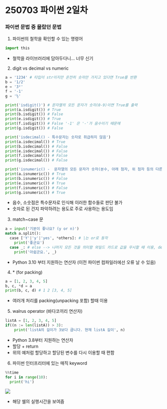 # 250703 파이썬 2일차

### 파이썬 문법 중 몰랐던 문법
1. 파이썬의 철학을 확인할 수 있는 명령어
```python
import this
```
* 철학을 라이브러리에 담아두다니... 너무 신기

2. digit vs decimal vs numeric

```python
a = '1234' # 타입이 str이지만 온전히 숫자만 가지고 있다면 True를 반환
b = '1/2'
e = '3²'
f = '-1'
g = '½'

print('isdigit()') # 문자열의 모든 문자가 숫자(0-9)이면 True를 출력
print(a.isdigit()) # True
print(b.isdigit()) # False
print(e.isdigit()) # True
print(f.isdigit()) # False '-1' 은 '-'가 음수이기 때문에
print(g.isdigit()) # False

print('isdecimal() - 특수문자는 숫자로 취급하지 않음')
print(a.isdecimal()) # True
print(b.isdecimal()) # False
print(e.isdecimal()) # False
print(f.isdecimal()) # False
print(g.isdecimal()) # False

print('isnumeric() -  문자열의 모든 문자가 숫자(분수, 아래 첨자, 위 첨자 등의 다른 숫자도 포함)')
print(a.isnumeric()) # True
print(b.isnumeric()) # False
print(e.isnumeric()) # True
print(f.isnumeric()) # False
print(g.isnumeric()) # True
```
* 음수, 소숫점은 특수문자로 인식해 이러한 함수들로 판단 불가
* 숫자로 된 건지 파악하려는 용도로 주로 사용하는 용도임

3. match~case 문
```python
a = input('기분이 좋나요? (y or n)')
match a.split():
  case ['Y'|'y'|'yes', *others]: # |는 or로 동작
    print('좋군요')
  case _: # else --> 나머지 모든 것을 의미함 와일드 카드로 값을 무시할 때 이용, default 키워드 사용 가능
    print('아쉽군요.', _)
```
* Python 3.10 부터 지원하는 연산자 (이전 파이썬 컴파일러에선 오류 날 수 있음)

4. \* (for packing)

```python
a = [1, 2, 3, 4, 5]
b, c, *d = a
print(b, c, d) # 1 2 [3, 4, 5]

```
* 여러개 처리를 packing(unpacking 포함) 할때 이용

5. walrus operator (바다코끼리 연산자)
```python
listA = [1, 2, 3, 4, 5]
if((n := len(listA)) > 3):
    print('listA의 길이가 3보다 큽니다. 현재 listA 길이', n)

```
* Python 3.8부터 지원하는 연산자
* 할당 + return 
* 위의 예처럼 할당하고 할당된 변수를 다시 이용할 때 편함

6. 파이썬 인터프리터에 있는 매직 keyword 
```python
%%time
for i in range(10):
  print('hi')
```
![](https://i.imgur.com/f309ix0.png)
* 해당 쉘의 실행시간을 보여줌
